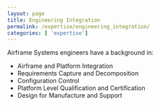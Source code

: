 ```yaml
---
layout: page
title: Engineering Integration
permalink: /expertise/engineering_integration/
categories: [ 'expertise']
---
```


Airframe Systems engineers have a background in:

* Airframe and Platform Integration
* Requirements Capture and Decomposition
* Configuration Control
* Platform Level Qualification and Certification
* Design for Manufacture and Support
